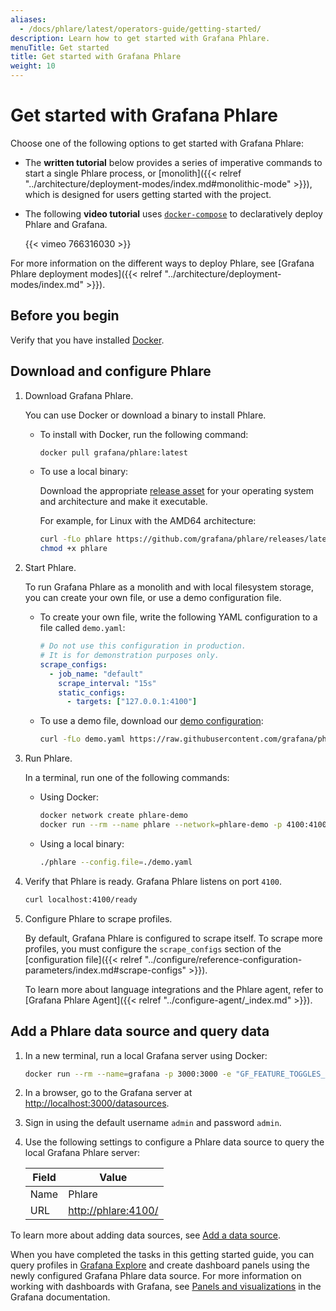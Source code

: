 ```yaml
---
aliases:
  - /docs/phlare/latest/operators-guide/getting-started/
description: Learn how to get started with Grafana Phlare.
menuTitle: Get started
title: Get started with Grafana Phlare
weight: 10
---
```


# Get started with Grafana Phlare

Choose one of the following options to get started with Grafana Phlare:

- The **written tutorial** below provides a series of imperative commands to start a single Phlare process, or [monolith]({{< relref "../architecture/deployment-modes/index.md#monolithic-mode" >}}), which is designed for users getting started with the project.

- The following **video tutorial** uses [`docker-compose`](https://github.com/grafana/phlare/tree/main/tools/docker-compose) to declaratively deploy Phlare and Grafana.

  {{< vimeo 766316030 >}}

For more information on the different ways to deploy Phlare, see [Grafana Phlare deployment modes]({{< relref "../architecture/deployment-modes/index.md" >}}).

## Before you begin

Verify that you have installed [Docker](https://docs.docker.com/engine/install/).

## Download and configure Phlare

1. Download Grafana Phlare.

   You can use Docker or download a binary to install Phlare.

   - To install with Docker, run the following command:

     ```bash
     docker pull grafana/phlare:latest
     ```

   - To use a local binary:

     Download the appropriate [release asset](https://github.com/grafana/phlare/releases/latest) for your operating system and architecture and make it executable.

     For example, for Linux with the AMD64 architecture:

     ```bash
     curl -fLo phlare https://github.com/grafana/phlare/releases/latest/download/phlare-linux-amd64
     chmod +x phlare
     ```

1. Start Phlare.

   To run Grafana Phlare as a monolith and with local filesystem storage, you can create your own file, or use a demo configuration file.

   - To create your own file, write the following YAML configuration to a file called `demo.yaml`:

     ```yaml
     # Do not use this configuration in production.
     # It is for demonstration purposes only.
     scrape_configs:
       - job_name: "default"
         scrape_interval: "15s"
         static_configs:
           - targets: ["127.0.0.1:4100"]
     ```

   - To use a demo file, download our [demo configuration](https://raw.githubusercontent.com/grafana/phlare/main/cmd/phlare/phlare.yaml):

     ```bash
     curl -fLo demo.yaml https://raw.githubusercontent.com/grafana/phlare/main/cmd/phlare/phlare.yaml
     ```

1. Run Phlare.

   In a terminal, run one of the following commands:

   - Using Docker:

     ```bash
     docker network create phlare-demo
     docker run --rm --name phlare --network=phlare-demo -p 4100:4100 --volume "$(pwd)"/demo.yaml:/etc/phlare/demo.yaml grafana/phlare:latest --config.file=/etc/phlare/demo.yaml
     ```

   - Using a local binary:

     ```bash
     ./phlare --config.file=./demo.yaml
     ```

1. Verify that Phlare is ready. Grafana Phlare listens on port `4100`.

   ```bash
   curl localhost:4100/ready
   ```

1. Configure Phlare to scrape profiles.

   By default, Grafana Phlare is configured to scrape itself.
   To scrape more profiles, you must configure the `scrape_configs` section of the [configuration file]({{< relref "../configure/reference-configuration-parameters/index.md#scrape-configs" >}}).

   To learn more about language integrations and the Phlare agent, refer to [Grafana Phlare Agent]({{< relref "../configure-agent/_index.md" >}}).

## Add a Phlare data source and query data

1. In a new terminal, run a local Grafana server using Docker:

   ```bash
   docker run --rm --name=grafana -p 3000:3000 -e "GF_FEATURE_TOGGLES_ENABLE=flameGraph" --network=phlare-demo grafana/grafana:main
   ```

1. In a browser, go to the Grafana server at [http://localhost:3000/datasources](http://localhost:3000/datasources).

1. Sign in using the default username `admin` and password `admin`.

1. Use the following settings to configure a Phlare data source to query the local Grafana Phlare server:

   | Field | Value                                      |
   | ----- | ------------------------------------------ |
   | Name  | Phlare                                     |
   | URL   | [http://phlare:4100/](http://phlare:4100/) |

To learn more about adding data sources, see [Add a data source](https://grafana.com/docs/grafana/latest/datasources/add-a-data-source/).

When you have completed the tasks in this getting started guide, you can query profiles in [Grafana Explore](https://grafana.com/docs/grafana/latest/explore/)
and create dashboard panels using the newly configured Grafana Phlare data source. For more information on working with dashboards with Grafana, see [Panels and visualizations](https://grafana.com/docs/grafana/latest/panels-visualizations/) in the Grafana documentation.
